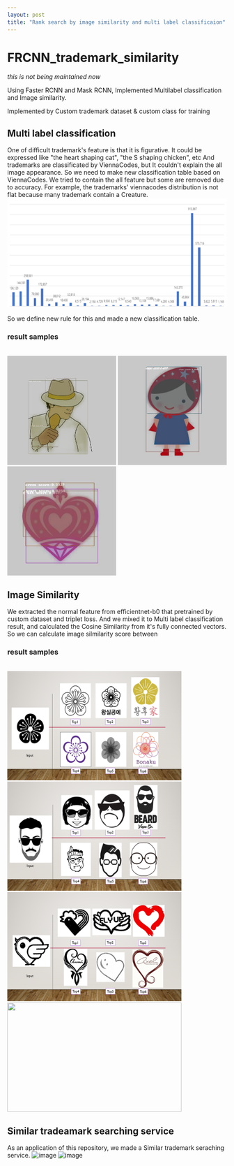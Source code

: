 ```yaml
---
layout: post
title: "Rank search by image similarity and multi label classificaion"
---
```



# FRCNN_trademark_similarity
*this is not being maintained now*

Using Faster RCNN and Mask RCNN, Implemented Multilabel classification and Image similarity.

Implemented by Custom trademark dataset & custom class for training

## Multi label classification
One of difficult trademark's feature is that it is figurative. It could be expressed like "the heart shaping cat", "the S shaping chicken", etc
And trademarks are classificated by ViennaCodes, but It couldn't explain the all image appearance.
So we need to make new classification table based on ViennaCodes.
We tried to contain the all feature but some are removed due to accuracy.
For example, the trademarks' viennacodes distribution is not flat because many trademark contain a Creature.
<img src="/assets/img/dist.png" width="750px" height="250px" title="dist" alt="dist">

So we define new rule for this and made a new classification table.

### result samples
<br><img src="/assets/img/det1.jpg" width="250px" height="250px" title="det1" alt="det1">
<img src="/assets/img/det2.jpg" width="250px" height="250px" title="det2" alt="det2">
<img src="/assets/img/det3.jpg" width="250px" height="250px" title="det3" alt="det3"><br/>


## Image Similarity
We extracted the normal feature from efficientnet-b0 that pretrained by custom dataset and triplet loss.
And we mixed it to Multi label classification result, and calculated the Cosine Similarity from it's fully connected vectors.
So we can calculate image silmilarity score between 


### result samples
<br><img src="/assets/img/sim1.png" width="400px" height="250px" title="sim1" alt="sim1">
<img src="/assets/img/sim2.png" width="400px" height="250px" title="sim2" alt="sim2">
<img src="/assets/img/sim3.png" width="400px" height="250px" title="sim3" alt="sim3">
<img src="https://user-images.githubusercontent.com/32811724/142619840-5c51e3bb-9ec6-44ee-a3bc-63b35ebf0211.png" width="400px" height="250px"><br/>


## Similar tradeamark searching service
As an application of this repository, we made a Similar trademark seraching service.
![image](https://user-images.githubusercontent.com/32811724/142619590-b5fa63a2-6b15-4720-9d99-cbd15fddc3c7.png)
![image](https://user-images.githubusercontent.com/32811724/142619604-3c5aeaad-fa1d-4b18-b169-804314554c2e.png)



